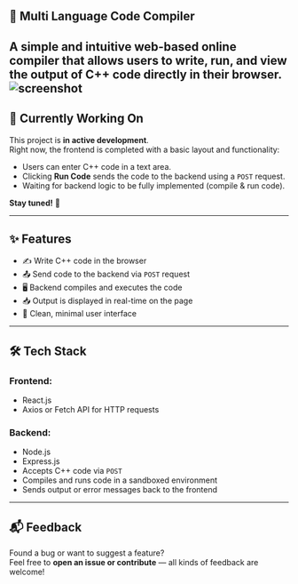 ## 🧠 Multi Language Code Compiler

A simple and intuitive web-based **online compiler** that allows users to write, run, and view the output of **C++ code** directly in their browser.
![screenshot](https://github.com/MayankGEHU/MultiLang-Compiler/raw/master/src/assets/screenshort.png)
---

## 🚧 Currently Working On

This project is **in active development**.  
Right now, the frontend is completed with a basic layout and functionality:

- Users can enter C++ code in a text area.
- Clicking **Run Code** sends the code to the backend using a `POST` request.
- Waiting for backend logic to be fully implemented (compile & run code).

**Stay tuned!** 🔧

---

## ✨ Features

- ✍️ Write C++ code in the browser  
- 📤 Send code to the backend via `POST` request  
- 🖥️ Backend compiles and executes the code  
- 📥 Output is displayed in real-time on the page  
- 🧼 Clean, minimal user interface  

---

## 🛠️ Tech Stack

### Frontend:
- React.js  
- Axios or Fetch API for HTTP requests  

### Backend:
- Node.js  
- Express.js  
- Accepts C++ code via `POST`  
- Compiles and runs code in a sandboxed environment  
- Sends output or error messages back to the frontend  

---

## 📬 Feedback

Found a bug or want to suggest a feature?  
Feel free to **open an issue or contribute** — all kinds of feedback are welcome!
